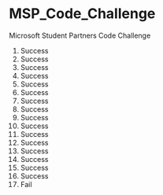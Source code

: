 # MSP_Code_Challenge
Microsoft Student Partners Code Challenge

1. Success
2. Success
3. Success
4. Success
5. Success
6. Success
7. Success
8. Success
9. Success
10. Success
11. Success
12. Success
13. Success
14. Success
15. Success
16. Success
17. Fail

